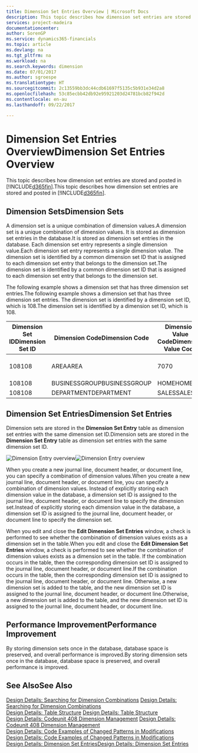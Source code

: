 ```yaml
---
title: Dimension Set Entries Overview | Microsoft Docs
description: This topic describes how dimension set entries are stored and posted in [!INCLUDE[d365fin](includes/d365fin_md.md)].
services: project-madeira
documentationcenter: 
author: SorenGP
ms.service: dynamics365-financials
ms.topic: article
ms.devlang: na
ms.tgt_pltfrm: na
ms.workload: na
ms.search.keywords: dimension
ms.date: 07/01/2017
ms.author: sgroespe
ms.translationtype: HT
ms.sourcegitcommit: 2c13559bb3dc44cdb61697f5135c5b931e34d2a8
ms.openlocfilehash: 53c85ecbb42db92e95921203d24781bcb82f942d
ms.contentlocale: en-au
ms.lasthandoff: 09/22/2017

---
```

# <a name="dimension-set-entries-overview"></a><span data-ttu-id="9ae2e-103">Dimension Set Entries Overview</span><span class="sxs-lookup"><span data-stu-id="9ae2e-103">Dimension Set Entries Overview</span></span>
<span data-ttu-id="9ae2e-104">This topic describes how dimension set entries are stored and posted in [!INCLUDE[d365fin](includes/d365fin_md.md)].</span><span class="sxs-lookup"><span data-stu-id="9ae2e-104">This topic describes how dimension set entries are stored and posted in [!INCLUDE[d365fin](includes/d365fin_md.md)].</span></span>  
  
## <a name="dimension-sets"></a><span data-ttu-id="9ae2e-105">Dimension Sets</span><span class="sxs-lookup"><span data-stu-id="9ae2e-105">Dimension Sets</span></span>  
<span data-ttu-id="9ae2e-106">A dimension set is a unique combination of dimension values.</span><span class="sxs-lookup"><span data-stu-id="9ae2e-106">A dimension set is a unique combination of dimension values.</span></span> <span data-ttu-id="9ae2e-107">It is stored as dimension set entries in the database.</span><span class="sxs-lookup"><span data-stu-id="9ae2e-107">It is stored as dimension set entries in the database.</span></span> <span data-ttu-id="9ae2e-108">Each dimension set entry represents a single dimension value.</span><span class="sxs-lookup"><span data-stu-id="9ae2e-108">Each dimension set entry represents a single dimension value.</span></span> <span data-ttu-id="9ae2e-109">The dimension set is identified by a common dimension set ID that is assigned to each dimension set entry that belongs to the dimension set.</span><span class="sxs-lookup"><span data-stu-id="9ae2e-109">The dimension set is identified by a common dimension set ID that is assigned to each dimension set entry that belongs to the dimension set.</span></span>  
  
<span data-ttu-id="9ae2e-110">The following example shows a dimension set that has three dimension set entries.</span><span class="sxs-lookup"><span data-stu-id="9ae2e-110">The following example shows a dimension set that has three dimension set entries.</span></span> <span data-ttu-id="9ae2e-111">The dimension set is identified by a dimension set ID, which is 108.</span><span class="sxs-lookup"><span data-stu-id="9ae2e-111">The dimension set is identified by a dimension set ID, which is 108.</span></span>  
  
|<span data-ttu-id="9ae2e-112">Dimension Set ID</span><span class="sxs-lookup"><span data-stu-id="9ae2e-112">Dimension Set ID</span></span>|<span data-ttu-id="9ae2e-113">Dimension Code</span><span class="sxs-lookup"><span data-stu-id="9ae2e-113">Dimension Code</span></span>|<span data-ttu-id="9ae2e-114">Dimension Value Code</span><span class="sxs-lookup"><span data-stu-id="9ae2e-114">Dimension Value Code</span></span>|<span data-ttu-id="9ae2e-115">Dimension Value Name</span><span class="sxs-lookup"><span data-stu-id="9ae2e-115">Dimension Value Name</span></span>|  
|----------------------|--------------------|--------------------------|--------------------------|  
|<span data-ttu-id="9ae2e-116">108</span><span class="sxs-lookup"><span data-stu-id="9ae2e-116">108</span></span>|<span data-ttu-id="9ae2e-117">AREA</span><span class="sxs-lookup"><span data-stu-id="9ae2e-117">AREA</span></span>|<span data-ttu-id="9ae2e-118">70</span><span class="sxs-lookup"><span data-stu-id="9ae2e-118">70</span></span>|<span data-ttu-id="9ae2e-119">America North</span><span class="sxs-lookup"><span data-stu-id="9ae2e-119">America North</span></span>|  
|<span data-ttu-id="9ae2e-120">108</span><span class="sxs-lookup"><span data-stu-id="9ae2e-120">108</span></span>|<span data-ttu-id="9ae2e-121">BUSINESSGROUP</span><span class="sxs-lookup"><span data-stu-id="9ae2e-121">BUSINESSGROUP</span></span>|<span data-ttu-id="9ae2e-122">HOME</span><span class="sxs-lookup"><span data-stu-id="9ae2e-122">HOME</span></span>|<span data-ttu-id="9ae2e-123">Home</span><span class="sxs-lookup"><span data-stu-id="9ae2e-123">Home</span></span>|  
|<span data-ttu-id="9ae2e-124">108</span><span class="sxs-lookup"><span data-stu-id="9ae2e-124">108</span></span>|<span data-ttu-id="9ae2e-125">DEPARTMENT</span><span class="sxs-lookup"><span data-stu-id="9ae2e-125">DEPARTMENT</span></span>|<span data-ttu-id="9ae2e-126">SALES</span><span class="sxs-lookup"><span data-stu-id="9ae2e-126">SALES</span></span>|<span data-ttu-id="9ae2e-127">Sales</span><span class="sxs-lookup"><span data-stu-id="9ae2e-127">Sales</span></span>|  
  
## <a name="dimension-set-entries"></a><span data-ttu-id="9ae2e-128">Dimension Set Entries</span><span class="sxs-lookup"><span data-stu-id="9ae2e-128">Dimension Set Entries</span></span>  
<span data-ttu-id="9ae2e-129">Dimension sets are stored in the **Dimension Set Entry** table as dimension set entries with the same dimension set ID.</span><span class="sxs-lookup"><span data-stu-id="9ae2e-129">Dimension sets are stored in the **Dimension Set Entry** table as dimension set entries with the same dimension set ID.</span></span>  
  
<span data-ttu-id="9ae2e-130">![Dimension Entry overview](media/dimensionentrynav7.png "DimensionEntryNAV7")</span><span class="sxs-lookup"><span data-stu-id="9ae2e-130">![Dimension Entry overview](media/dimensionentrynav7.png "DimensionEntryNAV7")</span></span>  
  
<span data-ttu-id="9ae2e-131">When you create a new journal line, document header, or document line, you can specify a combination of dimension values.</span><span class="sxs-lookup"><span data-stu-id="9ae2e-131">When you create a new journal line, document header, or document line, you can specify a combination of dimension values.</span></span> <span data-ttu-id="9ae2e-132">Instead of explicitly storing each dimension value in the database, a dimension set ID is assigned to the journal line, document header, or document line to specify the dimension set.</span><span class="sxs-lookup"><span data-stu-id="9ae2e-132">Instead of explicitly storing each dimension value in the database, a dimension set ID is assigned to the journal line, document header, or document line to specify the dimension set.</span></span>  
  
<span data-ttu-id="9ae2e-133">When you edit and close the **Edit Dimension Set Entries** window, a check is performed to see whether the combination of dimension values exists as a dimension set in the table.</span><span class="sxs-lookup"><span data-stu-id="9ae2e-133">When you edit and close the **Edit Dimension Set Entries** window, a check is performed to see whether the combination of dimension values exists as a dimension set in the table.</span></span> <span data-ttu-id="9ae2e-134">If the combination occurs in the table, then the corresponding dimension set ID is assigned to the journal line, document header, or document line.</span><span class="sxs-lookup"><span data-stu-id="9ae2e-134">If the combination occurs in the table, then the corresponding dimension set ID is assigned to the journal line, document header, or document line.</span></span> <span data-ttu-id="9ae2e-135">Otherwise, a new dimension set is added to the table, and the new dimension set ID is assigned to the journal line, document header, or document line.</span><span class="sxs-lookup"><span data-stu-id="9ae2e-135">Otherwise, a new dimension set is added to the table, and the new dimension set ID is assigned to the journal line, document header, or document line.</span></span>  
  
## <a name="performance-improvement"></a><span data-ttu-id="9ae2e-136">Performance Improvement</span><span class="sxs-lookup"><span data-stu-id="9ae2e-136">Performance Improvement</span></span>  
<span data-ttu-id="9ae2e-137">By storing dimension sets once in the database, database space is preserved, and overall performance is improved.</span><span class="sxs-lookup"><span data-stu-id="9ae2e-137">By storing dimension sets once in the database, database space is preserved, and overall performance is improved.</span></span>  
  
## <a name="see-also"></a><span data-ttu-id="9ae2e-138">See Also</span><span class="sxs-lookup"><span data-stu-id="9ae2e-138">See Also</span></span>  
<span data-ttu-id="9ae2e-139">[Design Details: Searching for Dimension Combinations](design-details-searching-for-dimension-combinations.md) </span><span class="sxs-lookup"><span data-stu-id="9ae2e-139">[Design Details: Searching for Dimension Combinations](design-details-searching-for-dimension-combinations.md) </span></span>  
<span data-ttu-id="9ae2e-140">[Design Details: Table Structure](design-details-table-structure.md) </span><span class="sxs-lookup"><span data-stu-id="9ae2e-140">[Design Details: Table Structure](design-details-table-structure.md) </span></span>  
<span data-ttu-id="9ae2e-141">[Design Details: Codeunit 408 Dimension Management](design-details-codeunit-408-dimension-management.md) </span><span class="sxs-lookup"><span data-stu-id="9ae2e-141">[Design Details: Codeunit 408 Dimension Management](design-details-codeunit-408-dimension-management.md) </span></span>  
<span data-ttu-id="9ae2e-142">[Design Details: Code Examples of Changed Patterns in Modifications](design-details-code-examples-of-changed-patterns-in-modifications.md) </span><span class="sxs-lookup"><span data-stu-id="9ae2e-142">[Design Details: Code Examples of Changed Patterns in Modifications](design-details-code-examples-of-changed-patterns-in-modifications.md) </span></span>  
[<span data-ttu-id="9ae2e-143">Design Details: Dimension Set Entries</span><span class="sxs-lookup"><span data-stu-id="9ae2e-143">Design Details: Dimension Set Entries</span></span>](design-details-dimension-set-entries.md)   

